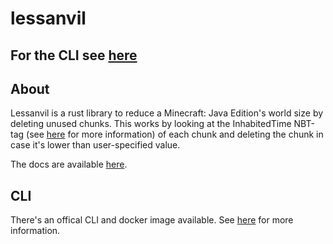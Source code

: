 # lessanvil

## For the CLI see [here](cli/README.md)

## About

Lessanvil is a rust library to reduce a Minecraft: Java Edition's world size by deleting unused chunks.
This works by looking at the InhabitedTime NBT-tag (see [here](https://minecraft.fandom.com/wiki/Chunk_format) for more information) of each chunk and deleting the chunk in case it's lower than user-specified value.

The docs are available [here](https://docs.rs/lessanvil).

## CLI

There's an offical CLI and docker image available. See [here](cli/README.md) for more information.
